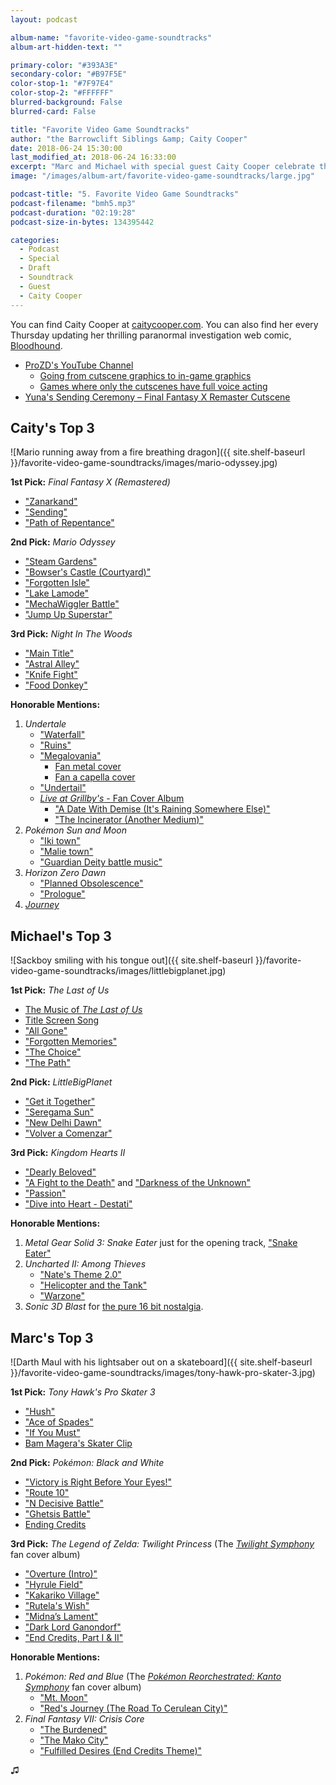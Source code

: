 ```yaml
---
layout: podcast

album-name: "favorite-video-game-soundtracks"
album-art-hidden-text: ""

primary-color: "#393A3E"
secondary-color: "#B97F5E"
color-stop-1: "#7F97E4"
color-stop-2: "#FFFFFF"
blurred-background: False
blurred-card: False

title: "Favorite Video Game Soundtracks"
author: "the Barrowclift Siblings &amp; Caity Cooper"
date: 2018-06-24 15:30:00
last_modified_at: 2018-06-24 16:33:00
excerpt: "Marc and Michael with special guest Caity Cooper celebrate their favorite video game soundtracks of all time."
image: "/images/album-art/favorite-video-game-soundtracks/large.jpg"

podcast-title: "5. Favorite Video Game Soundtracks"
podcast-filename: "bmh5.mp3"
podcast-duration: "02:19:28"
podcast-size-in-bytes: 134395442

categories:
  - Podcast
  - Special
  - Draft
  - Soundtrack
  - Guest
  - Caity Cooper
---
```


You can find Caity Cooper at [caitycooper.com](http://caitycooper.com). You can also find her every Thursday updating her thrilling paranormal investigation web comic, [Bloodhound](http://www.bloodhoundcomic.com).

* [ProZD's YouTube Channel](https://www.youtube.com/channel/UC6MFZAOHXlKK1FI7V0XQVeA)
    - [Going from cutscene graphics to in-game graphics](https://www.youtube.com/watch?v=JnX42OHnuLA)
    - [Games where only the cutscenes have full voice acting](https://www.youtube.com/watch?v=dX72axAvIGc)
* [Yuna's Sending Ceremony &ndash; Final Fantasy X Remaster Cutscene](https://www.youtube.com/watch?v=PrYsAKMkXjU)

## Caity's Top 3

![Mario running away from a fire breathing dragon]({{ site.shelf-baseurl }}/favorite-video-game-soundtracks/images/mario-odyssey.jpg)

__1st Pick:__ *Final Fantasy X (Remastered)*

* ["Zanarkand"](https://youtu.be/XlH0sFngejQ)
* ["Sending"](https://youtu.be/4WMuMlUTsfY)
* ["Path of Repentance"](https://youtu.be/eO_rL0QAKWM)

__2nd Pick:__ *Mario Odyssey*

* ["Steam Gardens"](https://youtu.be/0HEEuCeclSM)
* ["Bowser's Castle (Courtyard)"](https://youtu.be/zqyEvdalS4k)
* ["Forgotten Isle"](https://youtu.be/q-zxM3UJl0o)
* ["Lake Lamode"](https://youtu.be/2WoEK7bbuZk)
* ["MechaWiggler Battle"](https://youtu.be/MzJ0HgtXRLE)
* ["Jump Up Superstar"](https://www.youtube.com/watch?v=PhciLj5VzOk)

__3rd Pick:__ *Night In The Woods*

* ["Main Title"](https://youtu.be/IgHcR59tW1g)
* ["Astral Alley"](https://youtu.be/IgHcR59tW1g?t=1h20m25s)
* ["Knife Fight"](https://youtu.be/IgHcR59tW1g?t=1h15m17s)
* ["Food Donkey"](https://youtu.be/IgHcR59tW1g?t=3h3m36s)

__Honorable Mentions:__

1. *Undertale*
    * ["Waterfall"](https://youtu.be/xNTwYzoFzck)
    * ["Ruins"](https://youtu.be/VT9BfLVbnI8)
    * ["Megalovania"](https://youtu.be/B2jVbSI9H4o)
        - [Fan metal cover](https://www.youtube.com/watch?v=IMNLy67ihY4&feature=youtu.be)
        - [Fan a capella cover](https://youtu.be/t4W12k0MYC0)
    * ["Undertail"](https://youtu.be/EBhFHJMVfiI)
    * [*Live at Grillby's* - Fan Cover Album](https://insaneintherainmusic.bandcamp.com/album/live-at-grillbys)
        - ["A Date With Demise (It's Raining Somewhere Else)"](https://www.youtube.com/watch?v=wrvDq4Py1QE)
        - ["The Incinerator (Another Medium)"](https://www.youtube.com/watch?v=Gk8_xwMI8hs)
2. *Pokémon Sun and Moon*
    * ["Iki town"](https://www.youtube.com/watch?v=BdAMOFTwkVM)
    * ["Malie town"](https://www.youtube.com/watch?v=PnsgU6LpDIk)
    * ["Guardian Deity battle music"](https://youtu.be/cKr616BOslU)
3. *Horizon Zero Dawn*
    * ["Planned Obsolescence"](https://youtu.be/3P9qgjAVpH0)
    * ["Prologue"](https://youtu.be/hzZgFcJCdTY)
4. [*Journey*](https://youtu.be/M3hFN8UrBPw)

## Michael's Top 3

![Sackboy smiling with his tongue out]({{ site.shelf-baseurl }}/favorite-video-game-soundtracks/images/littlebigplanet.jpg)

__1st Pick:__ *The Last of Us*

* [The Music of *The Last of Us*](https://www.youtube.com/watch?v=Ejdjcun2Jo4&feature=youtu.be)
* [Title Screen Song](https://www.youtube.com/watch?v=gcnLYrxLlhU)
* ["All Gone"](https://youtu.be/DvNF51-TSAQ?t=7m18s)
* ["Forgotten Memories"](https://youtu.be/DvNF51-TSAQ?t=13m27s)
* ["The Choice"](https://youtu.be/DvNF51-TSAQ?t=25m34s)
* ["The Path"](https://youtu.be/DvNF51-TSAQ?t=44m9s)

__2nd Pick:__ *LittleBigPlanet*

* ["Get it Together"](https://www.youtube.com/watch?v=4Sa1_Qo5bhY&index=1&list=PLF000EB573891300C)
* ["Seregama Sun"](https://www.youtube.com/watch?v=CqBJnwAG1ww&list=PLF000EB573891300C&index=40)
* ["New Delhi Dawn"](https://www.youtube.com/watch?v=CFxuA5BQYGw&list=PLF000EB573891300C&index=39)
* ["Volver a Comenzar"](https://www.youtube.com/watch?v=vAGM6fibnG8&list=PLF000EB573891300C&index=3)

__3rd Pick:__ *Kingdom Hearts II*

* ["Dearly Beloved"](https://www.youtube.com/watch?v=gUQuBBBzx-I)
* ["A Fight to the Death"](https://www.youtube.com/watch?v=JH646HzIEpo) and ["Darkness of the Unknown"](https://www.youtube.com/watch?v=ns3c1yAc3iY)
* ["Passion"](https://youtu.be/rgCSgNakvlo)
* ["Dive into Heart - Destati"](https://www.youtube.com/watch?v=K_4wVXpX-xs)

__Honorable Mentions:__

1. *Metal Gear Solid 3: Snake Eater* just for the opening track, ["Snake Eater"](https://youtu.be/0FdYd7jOn6M)
2. *Uncharted II: Among Thieves*
    * ["Nate's Theme 2.0"](https://www.youtube.com/watch?v=nkPF5UiDi4g)
    * ["Helicopter and the Tank"](https://www.youtube.com/watch?v=vev8J3mrazY)
    * ["Warzone"](https://www.youtube.com/watch?v=2wXoWT4oHDI)
3. *Sonic 3D Blast* for [the pure 16 bit nostalgia](https://www.youtube.com/watch?v=2-lH7ru4wBA&list=PL2B69BAADE72B245D).

## Marc's Top 3

![Darth Maul with his lightsaber out on a skateboard]({{ site.shelf-baseurl }}/favorite-video-game-soundtracks/images/tony-hawk-pro-skater-3.jpg)

__1st Pick:__ *Tony Hawk's Pro Skater 3*

* ["Hush"](https://www.youtube.com/watch?v=2aD8wVwdCEc)
* ["Ace of Spades"](https://www.youtube.com/watch?v=pWB5JZRGl0U)
* ["If You Must"](https://www.youtube.com/watch?v=pjDAV6BmN6E)
* [Bam Magera's Skater Clip](https://www.youtube.com/watch?v=dYqnkm06SCk)

__2nd Pick:__ *Pokémon: Black and White*

* ["Victory is Right Before Your Eyes!"](https://www.youtube.com/watch?v=CudEQjPKSNs&index=34&list=PL9mCMKp0o7xtyh_K9ul8b9lLL5OhC1YY-)
* ["Route 10"](https://www.youtube.com/watch?v=kt-ZzBeDHQs&list=PL9mCMKp0o7xtyh_K9ul8b9lLL5OhC1YY-&index=110)
* ["N Decisive Battle"](https://www.youtube.com/watch?v=28caQQxNhA4&index=129&list=PL9mCMKp0o7xtyh_K9ul8b9lLL5OhC1YY-)
* ["Ghetsis Battle"](https://www.youtube.com/watch?v=ktqqE5cmE8M&list=PL9mCMKp0o7xtyh_K9ul8b9lLL5OhC1YY-&index=131)
* [Ending Credits](https://www.youtube.com/watch?v=A9sX4VxOK8g&list=PL9mCMKp0o7xtyh_K9ul8b9lLL5OhC1YY-&index=183)

__3rd Pick:__ *The Legend of Zelda: Twilight Princess* (The [*Twilight Symphony*](http://zreomusic.com/about) fan cover album)

* ["Overture (Intro)"](https://www.youtube.com/watch?v=WyyD08VQswU&list=PLrm56KQs1y6ZCwIjjhs2Xa_Y8-qYQAE-l&index=1)
* ["Hyrule Field"](https://www.youtube.com/watch?v=uzS5lq2Dp8o&index=12&list=PLrm56KQs1y6ZCwIjjhs2Xa_Y8-qYQAE-l)
* ["Kakariko Village"](https://www.youtube.com/watch?v=3ql5SwmZzYE&index=13&list=PLrm56KQs1y6ZCwIjjhs2Xa_Y8-qYQAE-l)
* ["Rutela's Wish"](https://www.youtube.com/watch?v=UKWmsrbIU04&index=20&list=PLrm56KQs1y6ZCwIjjhs2Xa_Y8-qYQAE-l)
* ["Midna’s Lament"](https://www.youtube.com/watch?v=q4F7Sk83kDI&list=PLrm56KQs1y6ZCwIjjhs2Xa_Y8-qYQAE-l&index=23)
* ["Dark Lord Ganondorf"](https://www.youtube.com/watch?v=RPIeuw2z7og&index=49&list=PLrm56KQs1y6ZCwIjjhs2Xa_Y8-qYQAE-l)
* ["End Credits, Part I & II"](https://www.youtube.com/watch?v=arx8PFCmRIk&index=50&list=PLrm56KQs1y6ZCwIjjhs2Xa_Y8-qYQAE-l)

__Honorable Mentions:__

1. *Pokémon: Red and Blue* (The [*Pokémon Reorchestrated: Kanto Symphony*](https://itunes.apple.com/us/album/pokémon-reorchestrated-kanto-symphony/569966514) fan cover album)
    * ["Mt. Moon"](https://www.youtube.com/watch?v=tC2uXfpB3n8&t=1528s)
    * ["Red's Journey (The Road To Cerulean City)"](https://www.youtube.com/watch?v=tC2uXfpB3n8&t=1774s)
2. *Final Fantasy VII: Crisis Core*
    * ["The Burdened"](https://www.youtube.com/watch?v=O82Hc_dMehA&list=PLB7E86BA3D7DF6B23&index=8)
    * ["The Mako City"](https://www.youtube.com/watch?v=ySAZToTWETA&list=PLB7E86BA3D7DF6B23&index=51)
    * ["Fulfilled Desires (End Credits Theme)"](https://www.youtube.com/watch?v=IHQCeR8-FoQ)

♫︎
